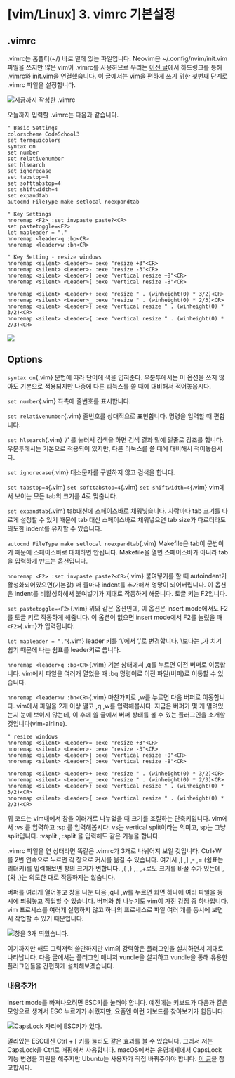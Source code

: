 # [vim/Linux] 3. vimrc 기본설정

## .vimrc

.vimrc는 홈폴더(~/) 바로 밑에 있는 파일입니다. Neovim은 ~/.config/nvim/init.vim 파일을 쓰지만 많은 vim이 .vimrc를 사용하므로 우리는 [이전 글](/#/blog/2016/10/01/vimlinux-2-neovim-%EC%84%A4%EC%B9%98%ED%95%98%EA%B3%A0-24bit-%EC%BB%AC%EB%9F%AC-%EC%A0%81%EC%9A%A9%ED%95%98%EA%B8%B0/)에서 하드링크를 통해 .vimrc와 init.vim을 연결했습니다. 이 글에서는 vim을 편하게 쓰기 위한 첫번째 단계로 .vimrc 파일을 설정합니다.

![지금까지 작성한 .vimrc](https://cdn.myeongjae.kim/blog/2016/10/Screen-Shot-2016-10-02-at-9.46.38-PM-1024x640.png)

오늘까지 입력할 .vimrc는 다음과 같습니다.

```vim
" Basic Settings
colorscheme CodeSchool3
set termguicolors
syntax on
set number
set relativenumber
set hlsearch
set ignorecase
set tabstop=4
set softtabstop=4
set shiftwidth=4
set expandtab
autocmd FileType make setlocal noexpandtab
 
" Key Settings
nnoremap <F2> :set invpaste paste?<CR>
set pastetoggle=<F2>
let mapleader = ","
nnoremap <leader>q :bp<CR>
nnoremap <leader>w :bn<CR>
 
" Key Setting - resize windows
nnoremap <silent> <Leader>= :exe "resize +3"<CR>
nnoremap <silent> <Leader>- :exe "resize -3"<CR>
nnoremap <silent> <Leader>] :exe "vertical resize +8"<CR>
nnoremap <silent> <Leader>[ :exe "vertical resize -8"<CR>
 
nnoremap <silent> <Leader>+ :exe "resize " . (winheight(0) * 3/2)<CR>
nnoremap <silent> <Leader>_ :exe "resize " . (winheight(0) * 2/3)<CR>
nnoremap <silent> <Leader>} :exe "vertical resize " . (winheight(0) * 3/2)<CR>
nnoremap <silent> <Leader>{ :exe "vertical resize " . (winheight(0) * 2/3)<CR>
```

![](https://cdn.myeongjae.kim/blog/2016/10/Screen-Shot-2016-10-02-at-11.08.55-PM-1024x825.png)

## Options

`syntax on`{.vim} 문법에 따라 단어에 색을 입혀준다. 우분투에서는 이 옵션을 쓰지 않아도 기본으로 적용되지만 나중에 다른 리눅스를 쓸 때에 대비해서 적어놓읍시다.

`set number`{.vim} 좌측에 줄번호를 표시합니다.

`set relativenumber`{.vim} 줄번호를 상대적으로 표현합니다. 명령을 입력할 때 편합니다.

`set hlsearch`{.vim} ‘/’ 를 눌러서 검색을 하면 검색 결과 밑에 밑줄로 강조를 합니다. 우분투에서는 기본으로 적용되어 있지만, 다른 리눅스를 쓸 때에 대비해서 적어놓읍시다.

`set ignorecase`{.vim} 대소문자를 구별하지 않고 검색을 합니다.

`set tabstop=4`{.vim} `set softtabstop=4`{.vim} `set shiftwidth=4`{.vim} vim에서 보이는 모든 tab의 크기를 4로 맞춥니다.

`set expandtab`{.vim} tab대신에 스페이스바로 채워넣습니다. 사람마다 tab 크기를 다르게 설정할 수 있기 때문에 tab 대신 스페이스바로 채워넣으면 tab size가 다르더라도 의도한 indent를 유지할 수 있습니다.

`autocmd FileType make setlocal noexpandtab`{.vim} Makefile은 tab이 문법이기 때문에 스페이스바로 대체하면 안됩니다. Makefile을 열면 스페이스바가 아니라 tab을 입력하게 만드는 옵션입니다.

`nnoremap <F2> :set invpaste paste?<CR>`{.vim} 붙여넣기를 할 때 autoindent가 활성화되어있으면(기본값) 매 줄마다 indent를 추가해서 엉망이 되어버립니다. 이 옵션은 indent를 비활성화해서 붙여넣기가 제대로 작동하게 해줍니다. 토글 키는 F2입니다.

`set pastetoggle=<F2>`{.vim} 위와 같은 옵션인데, 이 옵션은 insert mode에서도 F2를 토글 키로 작동하게 해줍니다. 이 옵션이 없으면 insert mode에서 F2를 눌렀을 때 `<F2>`{.vim}가 입력됩니다.

`let mapleader = ","`{.vim}  leader 키를 ‘\’에서 ‘,’로 변경합니다. \보다는 ,가 치기 쉽기 때문에 나는 쉼표를 leader키로 씁니다.

`nnoremap <leader>q :bp<CR>`{.vim} 기본 상태에서 ,q를 누르면 이전 버퍼로 이동합니다. vim에서 파일을 여러개 열었을 때 :bq 명령어로 이전 파일(버퍼)로 이동할 수 있습니다.

`nnoremap <leader>w :bn<CR>`{.vim}  마찬가지로 ,w를 누르면 다음 버퍼로 이동합니다. vim에서 파일을 2개 이상 열고 ,q ,w를 입력해봅시다. 지금은 버퍼가 몇 개 열려있는지 눈에 보이지 않는데, 이 후에 쓸 글에서 버퍼 상태를 볼 수 있는 플러그인을 소개할 것입니다(vim-airline).

```vim
" resize windows
nnoremap <silent> <Leader>= :exe "resize +3"<CR>
nnoremap <silent> <Leader>- :exe "resize -3"<CR>
nnoremap <silent> <Leader>] :exe "vertical resize +8"<CR>
nnoremap <silent> <Leader>[ :exe "vertical resize -8"<CR>
 
nnoremap <silent> <Leader>+ :exe "resize " . (winheight(0) * 3/2)<CR>
nnoremap <silent> <Leader>_ :exe "resize " . (winheight(0) * 2/3)<CR>
nnoremap <silent> <Leader>} :exe "vertical resize " . (winheight(0) * 3/2)<CR>
nnoremap <silent> <Leader>{ :exe "vertical resize " . (winheight(0) * 2/3)<CR>
```

위 코드는 vim내에서 창을 여러개로 나누었을 때 크기를 조절하는 단축키입니다. vim에서 :vs 를 입력하고   :sp 를 입력해봅시다. vs는 vertical split이라는 의미고, sp는 그냥 split입니다.  :vsplit ,  :split 을 입력해도 같은 기능을 합니다.

.vimrc 파일을 연 상태라면 똑같은 .vimrc가 3개로 나뉘어져 보일 것입니다. Ctrl+W 를 2번 연속으로 누르면 각 창으로 커서를 옮길 수 있습니다. 여기서 ,[ ,] ,- ,= (쉼표는 리더키)를 입력해보면 창의 크기가 변합니다. ,{ ,} ,_ ,+로도 크기를 바꿀 수가 있는데 ,{와 ,}는 의도한 대로 작동하지는 않습니다.

버퍼를 여러개 열어놓고 창을 나눈 다음 ,q나 ,w를 누르면 화면 하나에 여러 파일을 동시에 띄워놓고 작업할 수 있습니다. 버퍼와 창 나누기도 vim이 가진 강점 중 하나입니다. vim 프로세스를 여러개 실행하지 않고 하나의 프로세스로 파일 여러 개를 동시에 보면서 작업할 수 있기 때문입니다.

![창을 3개 띄웠습니다.](https://cdn.myeongjae.kim/blog/2016/10/Screen-Shot-2016-10-02-at-11.12.31-PM-1024x723.png) 

여기까지만 해도 그럭저럭 쓸만하지만 vim의 강력함은 플러그인을 설치하면서 제대로 나타납니다. 다음 글에서는 플러그인 매니저 vundle을 설치하고 vundle을 통해 유용한 플러그인들을 간편하게 설치해보겠습니다.

### 내용추가1

insert mode를 빠져나오려면 ESC키를 눌러야 합니다. 예전에는 키보드가 다음과 같은 모양으로 생겨서 ESC 누르기가 쉬웠지만, 요즘엔 이런 키보드를 찾아보기가 힘듭니다.

![CapsLock 자리에 ESC키가 있다.](https://cdn.myeongjae.kim/blog/2016/10/e17dfa2197cac6dfeb65f3bde6b25bc5256023764cae22d05ad3437532e9efdc.png)

멀리있는 ESC대신 Ctrl + [ 키를 눌러도 같은 효과를 볼 수 있습니다. 그래서 저는 CapsLock을 Ctrl로 매핑해서 사용합니다. macOS에서는 운영체제에서 CapsLock 기능 변경을 지원을 해주지만 Ubuntu는 사용자가 직접 바꿔주어야 합니다. [이 글](http://askubuntu.com/questions/462021/how-do-i-turn-caps-lock-into-an-extra-control-key)을 참고합시다.
